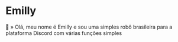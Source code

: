 # Emilly
💜 » Olá, meu nome é Emilly e sou uma simples robô brasileira para a plataforma Discord com várias funções simples
